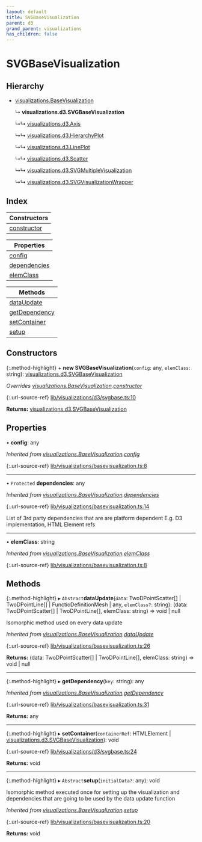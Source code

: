 ```yaml
---
layout: default
title: SVGBaseVisualization
parent: d3
grand_parent: visualizations
has_children: false
---
```


# SVGBaseVisualization

## Hierarchy

* [visualizations.BaseVisualization](../visualizations_basevisualization)

  ↳ **visualizations.d3.SVGBaseVisualization**

  ↳↳ [visualizations.d3.Axis](../visualizations_d3_axis)

  ↳↳ [visualizations.d3.HierarchyPlot](../visualizations_d3_hierarchyplot)

  ↳↳ [visualizations.d3.LinePlot](../visualizations_d3_lineplot)

  ↳↳ [visualizations.d3.Scatter](../visualizations_d3_scatter)

  ↳↳ [visualizations.d3.SVGMultipleVisualization](../visualizations_d3_svgmultiplevisualization)

  ↳↳ [visualizations.d3.SVGVisualizationWrapper](../visualizations_d3_svgvisualizationwrapper)

## Index

| Constructors |
|-----------|
| [constructor](#constructor) |

| Properties |
|-----------|
| [config](#config) |
| [dependencies](#dependencies) |
| [elemClass](#elemclass) |

| Methods |
|-----------|
| [dataUpdate](#dataupdate) |
| [getDependency](#getdependency) |
| [setContainer](#setcontainer) |
| [setup](#setup) |

## Constructors

{:.method-highlight}
\+ **new SVGBaseVisualization**(`config`: any, `elemClass`: string): [visualizations.d3.SVGBaseVisualization](../visualizations_d3_svgbasevisualization)

*Overrides [visualizations.BaseVisualization](../visualizations_basevisualization).[constructor](../visualizations_basevisualization#constructor)*

{:.url-source-ref}
[lib/visualizations/d3/svgbase.ts:10](https://github.com/ascentcore/dataspot/blob/0893946/lib/visualizations/d3/svgbase.ts#L10)

**Returns:** [visualizations.d3.SVGBaseVisualization](../visualizations_d3_svgbasevisualization)

## Properties

•  **config**: any

*Inherited from [visualizations.BaseVisualization](../visualizations_basevisualization).[config](../visualizations_basevisualization#config)*

{:.url-source-ref}
[lib/visualizations/basevisualization.ts:8](https://github.com/ascentcore/dataspot/blob/0893946/lib/visualizations/basevisualization.ts#L8)

___

• `Protected` **dependencies**: any

*Inherited from [visualizations.BaseVisualization](../visualizations_basevisualization).[dependencies](../visualizations_basevisualization#dependencies)*

{:.url-source-ref}
[lib/visualizations/basevisualization.ts:14](https://github.com/ascentcore/dataspot/blob/0893946/lib/visualizations/basevisualization.ts#L14)

List of 3rd party dependencies that are are platform dependent
E.g. D3 implementation, HTML Element refs

___

•  **elemClass**: string

*Inherited from [visualizations.BaseVisualization](../visualizations_basevisualization).[elemClass](../visualizations_basevisualization#elemclass)*

{:.url-source-ref}
[lib/visualizations/basevisualization.ts:8](https://github.com/ascentcore/dataspot/blob/0893946/lib/visualizations/basevisualization.ts#L8)

## Methods

{:.method-highlight}
▸ `Abstract`**dataUpdate**(`data`: TwoDPointScatter[] \| TwoDPointLine[] \| FunctioDefinitionMesh \| any, `elemClass?`: string): (data: TwoDPointScatter[] \| TwoDPointLine[], elemClass: string) => void \| null

Isomorphic method used on every data update

*Inherited from [visualizations.BaseVisualization](../visualizations_basevisualization).[dataUpdate](../visualizations_basevisualization#dataupdate)*

{:.url-source-ref}
[lib/visualizations/basevisualization.ts:26](https://github.com/ascentcore/dataspot/blob/0893946/lib/visualizations/basevisualization.ts#L26)

**Returns:** (data: TwoDPointScatter[] \| TwoDPointLine[], elemClass: string) => void \| null

___

{:.method-highlight}
▸ **getDependency**(`key`: string): any

*Inherited from [visualizations.BaseVisualization](../visualizations_basevisualization).[getDependency](../visualizations_basevisualization#getdependency)*

{:.url-source-ref}
[lib/visualizations/basevisualization.ts:31](https://github.com/ascentcore/dataspot/blob/0893946/lib/visualizations/basevisualization.ts#L31)

**Returns:** any

___

{:.method-highlight}
▸ **setContainer**(`containerRef`: HTMLElement \| [visualizations.d3.SVGBaseVisualization](../visualizations_d3_svgbasevisualization)): void

{:.url-source-ref}
[lib/visualizations/d3/svgbase.ts:24](https://github.com/ascentcore/dataspot/blob/0893946/lib/visualizations/d3/svgbase.ts#L24)

**Returns:** void

___

{:.method-highlight}
▸ `Abstract`**setup**(`initialData?`: any): void

Isomorphic method executed once for setting up the visualization and dependencies
that are going to be used by the data update function

*Inherited from [visualizations.BaseVisualization](../visualizations_basevisualization).[setup](../visualizations_basevisualization#setup)*

{:.url-source-ref}
[lib/visualizations/basevisualization.ts:20](https://github.com/ascentcore/dataspot/blob/0893946/lib/visualizations/basevisualization.ts#L20)

**Returns:** void
